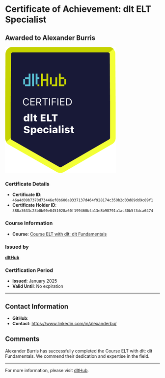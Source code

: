 
# Certificate of Achievement: dlt ELT Specialist

## Awarded to **Alexander Burris**

![Course Image](../badges/dlt_ELT_specialist.png)

### Certificate Details
- **Certificate ID**: `46a4d09b7370d73446ef0b600a8337137d464f928174c350b2d03d89dd9c89f1`
- **Certificate Holder ID**: `388a3633c23b0b00e0451028a60f199460bfa13e8b98791a1ac30b5f3dca6474`

### Course Information
- **Course**: [Course ELT with dlt: dlt Fundamentals](https://github.com/dlt-hub/dlthub-education/tree/main/courses/dlt_fundamentals_dec_2024)

### Issued by
[**dltHub**](https://dlthub.com/) 

### Certification Period
- **Issued**: January 2025
- **Valid Until**: No expiration

---

## Contact Information
- **GitHub**: 
- **Contact**: https://www.linkedin.com/in/alexanderbu/

## Comments
Alexander Burris has successfully completed the Course ELT with dlt: dlt Fundamentals. We commend their dedication and expertise in the field.

---

For more information, please visit [dltHub](https://dlthub.com/).
    